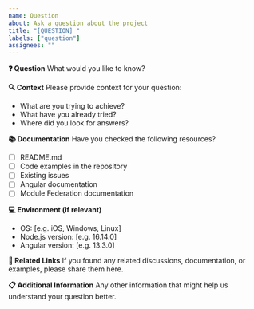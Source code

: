 ```yaml
---
name: Question
about: Ask a question about the project
title: "[QUESTION] "
labels: ["question"]
assignees: ""
---
```


**❓ Question**
What would you like to know?

**🔍 Context**
Please provide context for your question:

- What are you trying to achieve?
- What have you already tried?
- Where did you look for answers?

**📚 Documentation**
Have you checked the following resources?

- [ ] README.md
- [ ] Code examples in the repository
- [ ] Existing issues
- [ ] Angular documentation
- [ ] Module Federation documentation

**💻 Environment (if relevant)**

- OS: [e.g. iOS, Windows, Linux]
- Node.js version: [e.g. 16.14.0]
- Angular version: [e.g. 13.3.0]

**🔗 Related Links**
If you found any related discussions, documentation, or examples, please share them here.

**📋 Additional Information**
Any other information that might help us understand your question better.

